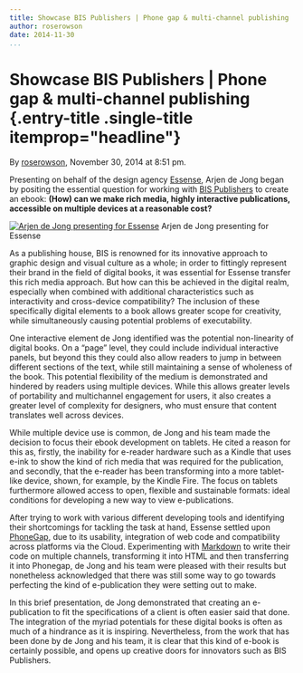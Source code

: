 ```yaml
---
title: Showcase BIS Publishers | Phone gap & multi-channel publishing
author: roserowson
date: 2014-11-30
...
```


# Showcase BIS Publishers | Phone gap & multi-channel publishing {.entry-title .single-title itemprop="headline"}

By [roserowson](http://networkcultures.org/digitalpublishing/author/roserowson/ "Posts by roserowson"),
November 30, 2014 at 8:51 pm.

Presenting on behalf of the design agency
[Essense](http://essense.eu/about/ "Essense"), Arjen de Jong began by
positing the essential question for working with [BIS
Publishers](http://www.bispublishers.nl/index.php) to create an ebook:
**(How) can we make rich media, highly interactive publications,
accessible on multiple devices at a reasonable cost?**



[![Arjen de Jong presenting for
Essense](imgs/15712746169_68c3084661_o.jpg)]()
Arjen de Jong presenting for Essense



As a publishing house, BIS is renowned for its innovative approach to
graphic design and visual culture as a whole; in order to fittingly
represent their brand in the field of digital books, it was essential
for Essense transfer this rich media approach. But how can this be
achieved in the digital realm, especially when combined with additional
characteristics such as interactivity and cross-device compatibility?
The inclusion of these specifically digital elements to a book allows
greater scope for creativity, while simultaneously causing potential
problems of executability.

One interactive element de Jong identified was the potential
non-linearity of digital books. On a “page” level, they could include
individual interactive panels, but beyond this they could also allow
readers to jump in between different sections of the text, while still
maintaining a sense of wholeness of the book. This potential flexibility
of the medium is demonstrated and hindered by readers using multiple
devices. While this allows greater levels of portability and
multichannel engagement for users, it also creates a greater level of
complexity for designers, who must ensure that content translates well
across devices.

While multiple device use is common, de Jong and his team made the
decision to focus their ebook development on tablets. He cited a reason
for this as, firstly, the inability for e-reader hardware such as a
Kindle that uses e-ink to show the kind of rich media that was required
for the publication, and secondly, that the e-reader has been
transforming into a more tablet-like device, shown, for example, by the
Kindle Fire. The focus on tablets furthermore allowed access to open,
flexible and sustainable formats: ideal conditions for developing a new
way to view e-publications.

After trying to work with various different developing tools and
identifying their shortcomings for tackling the task at hand, Essense
settled upon
[PhoneGap](https://creative.adobe.com/products/phonegap-build), due to
its usability, integration of web code and compatibility across
platforms via the Cloud. Experimenting with
[Markdown](http://en.wikipedia.org/wiki/Markdown) to write their code on
multiple channels, transforming it into HTML and then transferring it
into Phonegap, de Jong and his team were pleased with their results but
nonetheless acknowledged that there was still some way to go towards
perfecting the kind of e-publication they were setting out to make.

In this brief presentation, de Jong demonstrated that creating an
e-publication to fit the specifications of a client is often easier said
that done. The integration of the myriad potentials for these digital
books is often as much of a hindrance as it is inspiring. Nevertheless,
from the work that has been done by de Jong and his team, it is clear
that this kind of e-book is certainly possible, and opens up creative
doors for innovators such as BIS Publishers.

